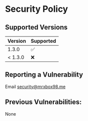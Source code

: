 # Security Policy

## Supported Versions


| Version | Supported          |
| ------- | ------------------ |
| 1.3.0   | :white_check_mark: |
| < 1.3.0   | :x:              |

## Reporting a Vulnerability

Email security@mrxbox98.me

## Previous Vulnerabilities:
None
